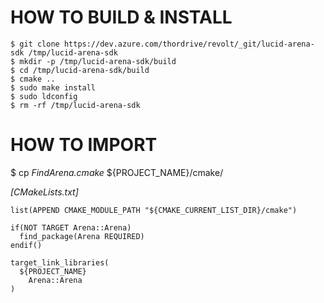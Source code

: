 # HOW TO BUILD & INSTALL
```
$ git clone https://dev.azure.com/thordrive/revolt/_git/lucid-arena-sdk /tmp/lucid-arena-sdk
$ mkdir -p /tmp/lucid-arena-sdk/build
$ cd /tmp/lucid-arena-sdk/build
$ cmake ..
$ sudo make install
$ sudo ldconfig
$ rm -rf /tmp/lucid-arena-sdk
```
# HOW TO IMPORT
$ cp *FindArena.cmake* ${PROJECT_NAME}/cmake/

*[CMakeLists.txt]*
```
list(APPEND CMAKE_MODULE_PATH "${CMAKE_CURRENT_LIST_DIR}/cmake")

if(NOT TARGET Arena::Arena)
  find_package(Arena REQUIRED)
endif()

target_link_libraries(
  ${PROJECT_NAME}
    Arena::Arena
)
```
